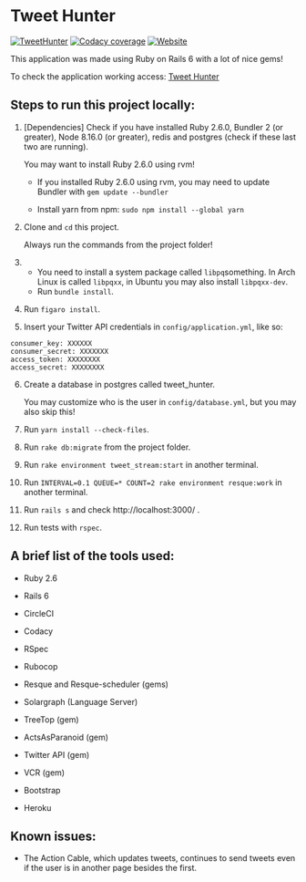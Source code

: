 Tweet Hunter
===========

[![TweetHunter](https://img.shields.io/circleci/build/gh/rafaelcgs10/TweetHunter?style=for-the-badge)](https://circleci.com/gh/rafaelcgs10/TweetHunter)
[![Codacy coverage](https://img.shields.io/codacy/coverage/0a6bda44c9aa4a7185a7886de0667e80?style=for-the-badge)](https://app.codacy.com/manual/rafaelcgs10/TweetHunter?utm_source=github.com&utm_medium=referral&utm_content=rafaelcgs10/TweetHunter&utm_campaign=Badge_Grade_Dashboard)
[![Website](https://img.shields.io/website?label=Go%20to%20Tweet-Hunter&style=for-the-badge&up_message=online&url=https%3A%2F%2Ftweet-hunter.herokuapp.com%2F)](https://tweet-hunter.herokuapp.com)

This application was made using Ruby on Rails 6 with a lot of nice gems!

To check the application working access: [Tweet Hunter](https://tweet-hunter.herokuapp.com)

## Steps to run this project locally:

1. [Dependencies] Check if you have installed Ruby 2.6.0, Bundler 2 (or greater), Node 8.16.0 (or greater), redis and postgres (check if these last two are running).

   You may want to install Ruby 2.6.0 using rvm!
   
   * If you installed Ruby 2.6.0 using rvm, you may need to update Bundler with `gem update --bundler`
   
   * Install yarn from npm: `sudo npm install --global yarn`

2. Clone and `cd` this project.

   Always run the commands from the project folder!

3. * You need to install a system package called  `libpq`something. In Arch Linux is called `libpqxx`, in Ubuntu you may also install `libpqxx-dev`.
   * Run `bundle install`.

4. Run `figaro install`.

5. Insert your Twitter API credentials in `config/application.yml`, like so:

```
consumer_key: XXXXXX
consumer_secret: XXXXXXX
access_token: XXXXXXXX
access_secret: XXXXXXXX
```

6. Create a database in postgres called tweet_hunter.

   You may customize who is the user in `config/database.yml`, but you may also skip this!

7. Run `yarn install --check-files`.

8. Run `rake db:migrate` from the project folder.

9. Run `rake environment tweet_stream:start` in another terminal.

10. Run `INTERVAL=0.1 QUEUE=* COUNT=2 rake environment resque:work` in another terminal.

11. Run `rails s` and check http://localhost:3000/ .

12. Run tests with `rspec`.

## A brief list of the tools used:

* Ruby 2.6

* Rails 6

* CircleCI

* Codacy

* RSpec

* Rubocop

* Resque and Resque-scheduler (gems)

* Solargraph (Language Server)

* TreeTop (gem)

* ActsAsParanoid (gem)

* Twitter API (gem)

* VCR (gem)

* Bootstrap

* Heroku

## Known issues:

* The Action Cable, which updates tweets, continues to send tweets even if the user is in another page besides the first.
